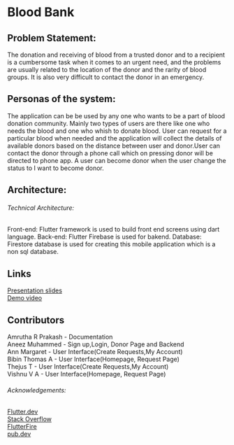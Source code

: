 # Blood Bank

## Problem Statement:
The donation and receiving of blood from a trusted donor and to a recipient is a cumbersome task when it comes to an urgent need, and the problems are usually related to the location of the donor and the rarity of blood groups. It is also very difficult to contact the donor in an emergency.

## Personas of the system:
The application can be be used by any one who wants to be a part of blood donation community. Mainly two types of users are there like one who needs the blood and one who whish to donate blood. User can request for a particular blood when needed and the application will collect the details of available donors based on the distance between user and donor.User can contact the donor through a phone call which on pressing donor will be directed to phone app. A user can become donor when the user change the status to I want to become donor.

## Architecture:
###### Technical Architecture:
Front-end:
Flutter framework is used to build front end screens using dart language.
Back-end: 
Flutter Firebase is used for bakend.
Database:
Firestore database is used for creating this mobile application which is a non sql database.

## Links
[Presentation slides](https://docs.google.com/presentation/d/1_fx9nLGatgswof1kxZw968Php5kEE83w_KzmxL0wX2k/edit#slide=id.p) <br>
[Demo video](https://drive.google.com/file/d/18oLzgi33XPRauSX_EoVL7wRL9-mdmQzv/view?usp=sharing)

## Contributors
Amrutha R Prakash - Documentation <br>
Aneez Muhammed - Sign up,Login, Donor Page and Backend <br>
Ann Margaret - User Interface(Create Requests,My Account) <br>
Bibin Thomas A - User Interface(Homepage, Request Page) <br>
Thejus T - User Interface(Create Requests,My Account) <br>
Vishnu V A - User Interface(Homepage, Request Page)   <br>

###### Acknowledgements:

[Flutter.dev](https://flutter.dev/)<br>
[Stack Overflow](https://stackoverflow.com/)<br>
[FlutterFire](https://firebase.flutter.dev/)<br>
[pub.dev](https://pub.dev/)
